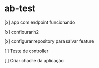 # ab-test


 [x] app com endpoint funcionando
 
 [x] configurar h2
 
 [x] configurar repository para salvar feature
 
 [ ] Teste de controller
 
 [ ] Criar chache da aplicação  